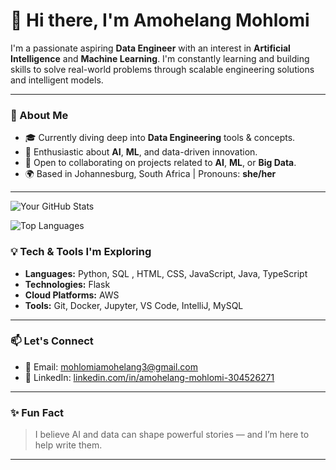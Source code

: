 # 👋 Hi there, I'm Amohelang Mohlomi

I'm a passionate aspiring **Data Engineer** with an interest in **Artificial Intelligence** and **Machine Learning**. I'm constantly learning and building skills to solve real-world problems through scalable engineering solutions and intelligent models.

---

### 🚀 About Me

- 🎓 Currently diving deep into **Data Engineering** tools & concepts.
- 🤖 Enthusiastic about **AI**, **ML**, and data-driven innovation.
- 🤝 Open to collaborating on projects related to **AI**, **ML**, or **Big Data**.
- 🌍 Based in Johannesburg, South Africa | Pronouns: **she/her**

---

![Your GitHub Stats](https://github-readme-stats.vercel.app/api?username=AmohelangMohlomi&show_icons=true&theme=default)

![Top Languages](https://github-readme-stats.vercel.app/api/top-langs/?username=AmohelangMohlomi)



### 💡 Tech & Tools I'm Exploring

- **Languages:** Python, SQL , HTML, CSS, JavaScript, Java, TypeScript
- **Technologies:** Flask
- **Cloud Platforms:** AWS 
- **Tools:** Git, Docker, Jupyter, VS Code, IntelliJ, MySQL

---

### 📫 Let's Connect

- 📧 Email: mohlomiamohelang3@gmail.com
- 💼 LinkedIn: [linkedin.com/in/amohelang-mohlomi-304526271](https://www.linkedin.com/in/amohelang-mohlomi-304526271)

---

### ✨ Fun Fact

> I believe AI and data can shape powerful stories — and I’m here to help write them.

---

